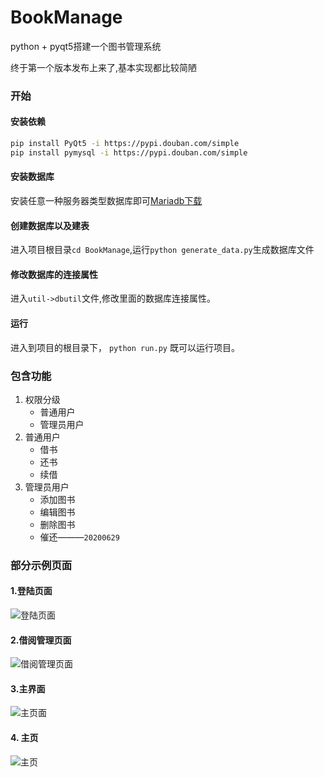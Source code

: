 # BookManage
python + pyqt5搭建一个图书管理系统

终于第一个版本发布上来了,基本实现都比较简陋

### 开始
#### 安装依赖
```sh
pip install PyQt5 -i https://pypi.douban.com/simple
pip install pymysql -i https://pypi.douban.com/simple 
```

#### 安装数据库
安装任意一种服务器类型数据库即可[Mariadb下载](https://mariadb.org/)
#### 创建数据库以及建表
进入项目根目录`cd BookManage`,运行`python generate_data.py`生成数据库文件 

#### 修改数据库的连接属性
进入`util->dbutil`文件,修改里面的数据库连接属性。

#### 运行
进入到项目的根目录下，
`python run.py`
既可以运行项目。

### 包含功能
1. 权限分级
    - 普通用户
    - 管理员用户
2. 普通用户
    - 借书
    - 还书
    - 续借
3. 管理员用户
    - 添加图书
    - 编辑图书
    - 删除图书
    - 催还———`20200629`

### 部分示例页面
#### 1.登陆页面
![登陆页面](https://cdn.jsdelivr.net/gh/yuebaiqaq/Image/login.png)
#### 2.借阅管理页面
![借阅管理页面](https://cdn.jsdelivr.net/gh/yuebaiqaq/Image/borrow_book.png)
#### 3.主界面
![主页面](https://cdn.jsdelivr.net/gh/yuebaiqaq/Image/main.png)
#### 4. 主页
![主页](https://cdn.jsdelivr.net/gh/yuebaiqaq/Image/homepage.png)

